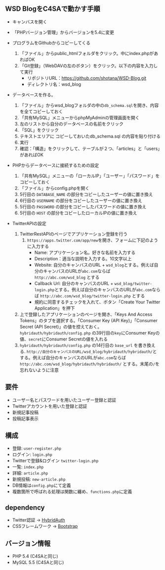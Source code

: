 ## WSD BlogをC4SAで動かす手順
- キャンバスを開く

- 「PHPバージョン管理」からバージョンを5.4に変更
- プログラムをGithubからコピーしてくる
    1. 「ファイル」からpublic_htmlフォルダをクリック。中にindex.phpがあればOK
    1. 「Git登録」（WebDAVの左のボタン）をクリック。以下の内容を入力して実行
        - リポジトリURL：https://github.com/shotana/WSD-Blog.git
        - ディレクトリ名：wsd_blog
- データベースを作る。
    1. 「ファイル」からwsd_blogフォルダの中の`db_schema.sql`を開き、内容を全てコピーしておく
    1. 「共有MySQL」メニューからphpMyAdminの管理画面を開く
    1. 左のリストから自分のデータベースの名前をクリック
    1. 「SQL」をクリック
    1. テキストエリアに コピーしておいたdb_schema.sql の内容を貼り付ける
    1. 実行
    2. 確認：「構造」をクリックして、テーブルが２つ、「articles」と「users」があればOK
- PHPからデータベースに接続するための設定
    1. 「共有MySQL」メニューの「ローカルIP」「ユーザー」「パスワード」をコピーしておく
    1. 「ファイル」からconfig.phpを開く
    1.  5行目の `DATABASE_NAME` の部分をコピーしたユーザーの値に置き換え
    1.  6行目の `USERNAME` の部分をコピーしたユーザーの値に置き換え
    1.  5行目の `PASSWORD` の部分をコピーしたパスワードの値に置き換え
    1.  5行目の `HOST` の部分をコピーしたローカルIPの値に置き換え

- TwitterAPIの設定
    1. TwitterRestAPIのページでアプリケーション登録を行う
        1. `https://apps.twitter.com/app/new`を開き、フォームに下記のように入力する
            - Name: アプリケーション名。好きな名前を入力する
            - Description：適当な説明を入力する。10文字以上
            - Website: 自分のキャンバスのURL + `wsd_blog`とする。例えば自分のキャンバスのURLが`abc.com`ならば `http://abc.com/wsd_blog` とする
            - Callback Url: 自分のキャンバスのURL + `wsd_blog/twitter-login.php`とする。例えば自分のキャンバスのURLが`abc.com`ならば `http://abc.com/wsd_blog/twitter-login.php` とする
            - 規約に同意するチェックを入れて、ボタン「Create Your Twitter Application」を押下
    1. 上で登録したアプリケーションのページを開き、「Keys And Access Tokens」のタブを選択する。「Consumer Key (API Key)」「Consumer Secret (API Secret)」の値を控えておく。`hybridauth/hybridauth/config.php`  の39行目の`key`にConsumer Keyの値、`secret`にConsumer Secretの値を入れる
    1. `hybridauth/hybridauth/config.php` の14行目の `base_url` を書き換える. `http://自分のキャンバスのURL/wsd_blog/hybridauth/hybridauth/`とする。例えば自分のキャンバスのURLが`abc.com`ならば `http://abc.com/wsd_blog/hybridauth/hybridauth/` とする。末尾の`/`を忘れないように注意

## 要件
- ユーザー名とパスワードを用いたユーザー登録と認証
- Twitterアカウントを用いた登録と認証
- 新規記事投稿
- 投稿記事表示

## 構成
- 登録: `user-register.php  `
- ログイン: `login.php`
- Twitterで登録&ログイン `twitter-login.php`
- 一覧: `index.php`
- 詳細: `article.php`
- 新規投稿: `new-article.php`
- DB情報は`config.php`にて定義
- 複数箇所で呼ばれる処理は関数に纏め、`functions.php`に定義

## dependency
- Twitter認証 -> [HybridAuth](http://hybridauth.sourceforge.net/)
- CSSフレームワーク -> [Bootstrap](http://getbootstrap.com/)

## バージョン情報
- PHP 5.4 (C4SAと同じ)
- MySQL 5.5 (C4SAと同じ)
